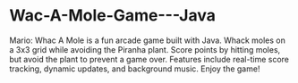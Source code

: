 # Wac-A-Mole-Game---Java
Mario: Whac A Mole is a fun arcade game built with Java. Whack moles on a 3x3 grid while avoiding the Piranha plant. Score points by hitting moles, but avoid the plant to prevent a game over. Features include real-time score tracking, dynamic updates, and background music. Enjoy the game!

